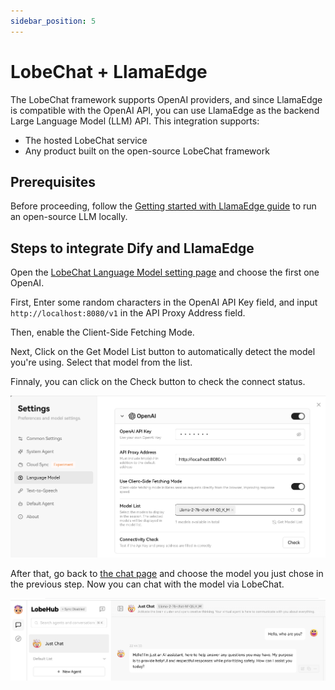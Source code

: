 ```yaml
---
sidebar_position: 5
---
```


# LobeChat + LlamaEdge

The LobeChat framework supports OpenAI providers, and since LlamaEdge is compatible with the OpenAI API, you can use LlamaEdge as the backend Large Language Model (LLM) API. This integration supports:

* The hosted LobeChat service
* Any product built on the open-source LobeChat framework

## Prerequisites

Before proceeding, follow the [Getting started with LlamaEdge guide](get-started-with-llamaedge.md) to run an open-source LLM locally.

## Steps to integrate Dify and LlamaEdge

Open the [LobeChat Language Model setting page](https://chat-preview.lobehub.com/settings/modal?agent=&session=inbox&tab=llm&topic=CIfo1UYZ) and choose the first one OpenAI.

First, Enter some random characters in the OpenAI API Key field, and input `http://localhost:8080/v1` in the API Proxy Address field.

Then, enable the Client-Side Fetching Mode. 

Next, Click on the Get Model List button to automatically detect the model you're using. Select that model from the list.

Finnaly, you can click on the Check button to check the connect status.

![](lobechat-llamaedge-01.png)


After that, go back to [the chat page](https://chat-preview.lobehub.com/chat?session=inbox&agent=) and choose the model you just chose in the previous step. Now you can chat with the model via LobeChat.

![](lobechat-llamaedge-02.png)

